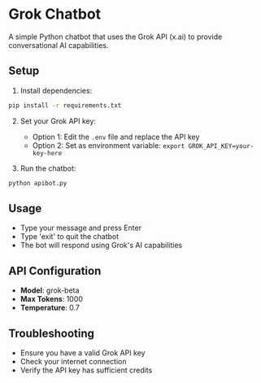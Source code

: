 # Grok Chatbot

A simple Python chatbot that uses the Grok API (x.ai) to provide conversational AI capabilities.

## Setup

1. Install dependencies:
```bash
pip install -r requirements.txt
```

2. Set your Grok API key:
   - Option 1: Edit the `.env` file and replace the API key
   - Option 2: Set as environment variable: `export GROK_API_KEY=your-key-here`

3. Run the chatbot:
```bash
python apibot.py
```

## Usage

- Type your message and press Enter
- Type 'exit' to quit the chatbot
- The bot will respond using Grok's AI capabilities

## API Configuration

- **Model**: grok-beta
- **Max Tokens**: 1000
- **Temperature**: 0.7

## Troubleshooting

- Ensure you have a valid Grok API key
- Check your internet connection
- Verify the API key has sufficient credits
